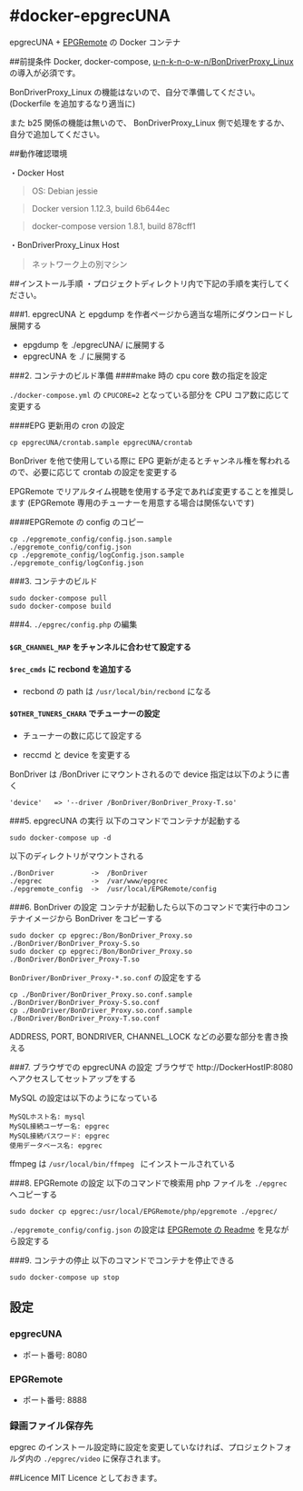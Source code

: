 #docker-epgrecUNA
====

epgrecUNA + [EPGRemote](https://github.com/l3tnun/EPGRemote) の Docker コンテナ

##前提条件
Docker, docker-compose, [u-n-k-n-o-w-n/BonDriverProxy_Linux
](https://github.com/u-n-k-n-o-w-n/BonDriverProxy_Linux) の導入が必須です。

BonDriverProxy_Linux の機能はないので、自分で準備してください。(Dockerfile を追加するなり適当に)

また b25 関係の機能は無いので、 BonDriverProxy_Linux 側で処理をするか、自分で追加してください。

##動作確認環境

・Docker Host
>OS: Debian jessie

>Docker version 1.12.3, build 6b644ec

>docker-compose version 1.8.1, build 878cff1

・BonDriverProxy_Linux Host

>ネットワーク上の別マシン

##インストール手順
・プロジェクトディレクトリ内で下記の手順を実行してください。

###1. epgrecUNA と epgdump を作者ページから適当な場所にダウンロードし展開する
* epgdump を ./epgrecUNA/ に展開する
* epgrecUNA を ./ に展開する

###2. コンテナのビルド準備
####make 時の cpu core 数の指定を設定

```./docker-compose.yml``` の ```CPUCORE=2``` となっている部分を CPU コア数に応じて変更する

####EPG 更新用の cron の設定

```
cp epgrecUNA/crontab.sample epgrecUNA/crontab
```

BonDriver を他で使用している際に EPG 更新が走るとチャンネル権を奪われるので、必要に応じて crontab の設定を変更する

EPGRemote でリアルタイム視聴を使用する予定であれば変更することを推奨します (EPGRemote 専用のチューナーを用意する場合は関係ないです)

####EPGRemote の config のコピー

```
cp ./epgremote_config/config.json.sample ./epgremote_config/config.json
cp ./epgremote_config/logConfig.json.sample ./epgremote_config/logConfig.json
```

###3. コンテナのビルド

```
sudo docker-compose pull
sudo docker-compose build
```

###4. ```./epgrec/config.php``` の編集

#### ```$GR_CHANNEL_MAP``` をチャンネルに合わせて設定する


#### ```$rec_cmds``` に recbond を追加する
* recbond の path は ```/usr/local/bin/recbond``` になる

#### ```$OTHER_TUNERS_CHARA``` でチューナーの設定
* チューナーの数に応じて設定する

* reccmd と device を変更する

BonDriver は /BonDriver にマウントされるので device 指定は以下のように書く

```
'device'   => '--driver /BonDriver/BonDriver_Proxy-T.so'
```

###5. epgrecUNA の実行
以下のコマンドでコンテナが起動する

```
sudo docker-compose up -d
```

以下のディレクトリがマウントされる

```
./BonDriver			->	/BonDriver
./epgrec			->	/var/www/epgrec
./epgremote_config	->	/usr/local/EPGRemote/config
```

###6. BonDriver の設定
コンテナが起動したら以下のコマンドで実行中のコンテナイメージから BonDriver をコピーする

```
sudo docker cp epgrec:/Bon/BonDriver_Proxy.so ./BonDriver/BonDriver_Proxy-S.so
sudo docker cp epgrec:/Bon/BonDriver_Proxy.so ./BonDriver/BonDriver_Proxy-T.so
```

```BonDriver/BonDriver_Proxy-*.so.conf``` の設定をする

```
cp ./BonDriver/BonDriver_Proxy.so.conf.sample ./BonDriver/BonDriver_Proxy-S.so.conf
cp ./BonDriver/BonDriver_Proxy.so.conf.sample ./BonDriver/BonDriver_Proxy-T.so.conf
```

ADDRESS, PORT, BONDRIVER, CHANNEL_LOCK などの必要な部分を書き換える

###7. ブラウザでの epgrecUNA の設定
ブラウザで http://DockerHostIP:8080 へアクセスしてセットアップをする

MySQL の設定は以下のようになっている

```
MySQLホスト名: mysql
MySQL接続ユーザー名: epgrec
MySQL接続パスワード: epgrec
使用データベース名: epgrec
```

ffmpeg は ```/usr/local/bin/ffmpeg ``` にインストールされている

###8. EPGRemote の設定
以下のコマンドで検索用 php ファイルを ```./epgrec``` へコピーする

```
sudo docker cp epgrec:/usr/local/EPGRemote/php/epgremote ./epgrec/
```

```./epgremote_config/config.json``` の設定は [EPGRemote の Readme](https://github.com/l3tnun/EPGRemote#readme) を見ながら設定する

###9. コンテナの停止
以下のコマンドでコンテナを停止できる

```
sudo docker-compose up stop
```

## 設定

### epgrecUNA
* ポート番号: 8080

### EPGRemote
* ポート番号: 8888

### 録画ファイル保存先
epgrec のインストール設定時に設定を変更していなければ、プロジェクトフォルダ内の ```./epgrec/video``` に保存されます。

##Licence
MIT Licence としておきます。